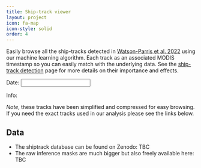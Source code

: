 ```yaml
---
title: Ship-track viewer
layout: project
icon: fa-map
icon-style: solid
order: 4
---
```


Easily browse all the ship-tracks detected in [Watson-Parris et al. 2022]() using our machine learning
algorithm. Each track as an associated MODIS timestamp so you can easily match with the underlying data. See the 
[ship-track detection](shiptracks) page for more details on their importance and effects. 

<div id="map">
    <div id="info-box">
        <p>Date: <input type="text" id="datepicker" class="date"></p>
        Info: <span id="info"></span>
    </div>
</div>
 
*Note*, these tracks have been simplified and compressed for easy browsing. If you need the exact tracks used 
in our analysis please see the links below.

## Data
 - The shiptrack database can be found on Zenodo: TBC
 - The raw inference masks are much bigger but also freely available here: TBC  
 

